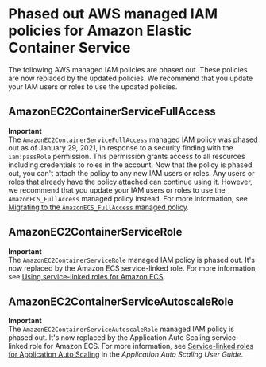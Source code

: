 # Phased out AWS managed IAM policies for Amazon Elastic Container Service<a name="security-iam-awsmanpol-deprecated-policies"></a>

The following AWS managed IAM policies are phased out\. These policies are now replaced by the updated policies\. We recommend that you update your IAM users or roles to use the updated policies\.

## AmazonEC2ContainerServiceFullAccess<a name="security-iam-awsmanpol-AmazonEC2ContainerServiceFullAccess"></a>

**Important**  
The `AmazonEC2ContainerServiceFullAccess` managed IAM policy was phased out as of January 29, 2021, in response to a security finding with the `iam:passRole` permission\. This permission grants access to all resources including credentials to roles in the account\. Now that the policy is phased out, you can't attach the policy to any new IAM users or roles\. Any users or roles that already have the policy attached can continue using it\. However, we recommend that you update your IAM users or roles to use the `AmazonECS_FullAccess` managed policy instead\. For more information, see [Migrating to the `AmazonECS_FullAccess` managed policy](security-iam-awsmanpol-amazonecs-full-access-migration.md)\.

## AmazonEC2ContainerServiceRole<a name="security-iam-awsmanpol-AmazonEC2ContainerServiceRole"></a>

**Important**  
The `AmazonEC2ContainerServiceRole` managed IAM policy is phased out\. It's now replaced by the Amazon ECS service\-linked role\. For more information, see [Using service\-linked roles for Amazon ECS](using-service-linked-roles.md)\.

## AmazonEC2ContainerServiceAutoscaleRole<a name="security-iam-awsmanpol-AmazonEC2ContainerServiceAutoscaleRole"></a>

**Important**  
The `AmazonEC2ContainerServiceAutoscaleRole` managed IAM policy is phased out\. It's now replaced by the Application Auto Scaling service\-linked role for Amazon ECS\. For more information, see [Service\-linked roles for Application Auto Scaling](https://docs.aws.amazon.com/autoscaling/application/userguide/application-auto-scaling-service-linked-roles.html) in the *Application Auto Scaling User Guide*\.
